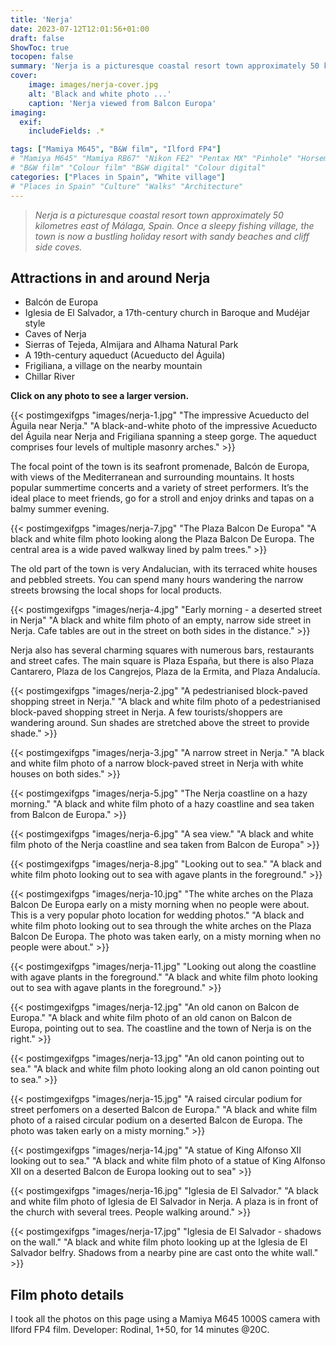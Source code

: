 ```yaml
---
title: 'Nerja'
date: 2023-07-12T12:01:56+01:00
draft: false
ShowToc: true
tocopen: false
summary: 'Nerja is a picturesque coastal resort town approximately 50 kilometres east of Málaga, Spain. 16 film photos shot on Ilford FP4 with a Mamiya M645'
cover:
    image: images/nerja-cover.jpg
    alt: 'Black and white photo ...'
    caption: 'Nerja viewed from Balcon Europa'
imaging:
  exif:
    includeFields: .*

tags: ["Mamiya M645", "B&W film", "Ilford FP4"]
# "Mamiya M645" "Mamiya RB67" "Nikon FE2" "Pentax MX" "Pinhole" "Horseman VH-R" "Zeis Ikon Ikoflex"
# "B&W film" "Colour film" "B&W digital" "Colour digital"
categories: ["Places in Spain", "White village"]
# "Places in Spain" "Culture" "Walks" "Architecture"
---
```

> *Nerja is a picturesque coastal resort town approximately 50 kilometres east of Málaga, Spain. Once a sleepy fishing village, the town is now a bustling holiday resort with sandy beaches and cliff side coves.*
## Attractions in and around Nerja
- Balcón de Europa
- Iglesia de El Salvador, a 17th-century church in Baroque and Mudéjar style
- Caves of Nerja
- Sierras of Tejeda, Almijara and Alhama Natural Park
- A 19th-century aqueduct (Acueducto del Águila)
- Frigiliana, a village on the nearby mountain
- Chillar River

**Click on any photo to see a larger version.**

{{< postimgexifgps "images/nerja-1.jpg" 
"The impressive Acueducto del Águila near Nerja." 
"A black-and-white photo of the impressive Acueducto del Águila near Nerja and Frigiliana spanning a steep gorge. The aqueduct comprises four levels of multiple masonry arches." >}}

The focal point of the town is its seafront promenade, Balcón de Europa, with views of the Mediterranean and surrounding mountains. It hosts popular summertime concerts and a variety of street performers. It’s the ideal place to meet friends, go for a stroll and enjoy drinks and tapas on a balmy summer evening.

{{< postimgexifgps "images/nerja-7.jpg" 
"The Plaza Balcon De Europa" 
"A black and white film photo looking along the Plaza Balcon De Europa. The central area is a wide paved walkway lined by palm trees." >}}

The old part of the town is very Andalucian, with its terraced white houses and pebbled streets. You can spend many hours wandering the narrow streets browsing the local shops for local products.

{{< postimgexifgps "images/nerja-4.jpg" 
"Early morning - a deserted street in Nerja" 
"A black and white film photo of an empty, narrow side street in Nerja. Cafe tables are out in the street on both sides in the distance." >}}

Nerja also has several charming squares with numerous bars, restaurants and street cafes. The main square is Plaza España, but there is also Plaza Cantarero, Plaza de los Cangrejos, Plaza de la Ermita, and Plaza Andalucía.

{{< postimgexifgps "images/nerja-2.jpg" "A pedestrianised block-paved shopping street in Nerja." "A black and white film photo of a pedestrianised block-paved shopping street in Nerja. A few tourists/shoppers are wandering around. Sun shades are stretched above the street to provide shade." >}}

{{< postimgexifgps "images/nerja-3.jpg" "A narrow street in Nerja." "A black and white film photo of a narrow block-paved street in Nerja with white houses on both sides." >}}

{{< postimgexifgps "images/nerja-5.jpg" "The Nerja coastline on a hazy morning." "A black and white film photo of a hazy coastline and sea taken from Balcon de Europa." >}}

{{< postimgexifgps "images/nerja-6.jpg" "A sea view." "A black and white film photo of the Nerja coastline and sea taken from Balcon de Europa" >}}

{{< postimgexifgps "images/nerja-8.jpg" "Looking out to sea." "A black and white film photo looking out to sea with agave plants in the foreground." >}}

{{< postimgexifgps "images/nerja-10.jpg" "The white arches on the Plaza Balcon De Europa early on a misty morning when no people were about. This is a very popular photo location for wedding photos." "A black and white film photo looking out to sea through the white arches on the Plaza Balcon De Europa. The photo was taken early, on a misty morning when no people were about." >}}

{{< postimgexifgps "images/nerja-11.jpg" "Looking out along the coastline with agave plants in the foreground." "A black and white film photo looking out to sea with agave plants in the foreground." >}}

{{< postimgexifgps "images/nerja-12.jpg" "An old canon on Balcon de Europa." "A black and white film photo of an old canon on Balcon de Europa, pointing out to sea. The coastline and the town of Nerja is on the right." >}}

{{< postimgexifgps "images/nerja-13.jpg" 
"An old canon pointing out to sea." 
"A black and white film photo looking along an old canon pointing out to sea." >}}

{{< postimgexifgps "images/nerja-15.jpg" 
"A raised circular podium for street perfomers on a deserted Balcon de Europa." 
"A black and white film photo of a raised circular podium on a deserted Balcon de Europa. The photo was taken early on a misty morning." >}}

{{< postimgexifgps "images/nerja-14.jpg" 
"A statue of King Alfonso XII looking out to sea." 
"A black and white film photo of a statue of King Alfonso XII on a deserted Balcon de Europa looking out to sea" >}}

{{< postimgexifgps "images/nerja-16.jpg" 
"Iglesia de El Salvador." 
"A black and white film photo of Iglesia de El Salvador in Nerja. A plaza is in front of the church with several trees. People walking around." >}}

{{< postimgexifgps "images/nerja-17.jpg" 
"Iglesia de El Salvador - shadows on the wall." 
"A black and white film photo looking up at the Iglesia de El Salvador belfry. Shadows from a nearby pine are cast onto the white wall." >}}

## Film photo details

I took all the photos on this page using a Mamiya M645 1000S camera with Ilford FP4 film. Developer: Rodinal, 1+50, for 14 minutes @20C.
